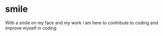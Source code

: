 # smile
With a smile on my face and my work i am here to contribute to coding and improve myself in coding

